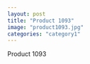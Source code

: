 ```yaml
---
layout: post
title: "Product 1093"
image: "product1093.jpg"
categories: "category1"
---
```

Product 1093
